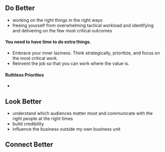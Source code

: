 
## Do Better
- working on the right things in the right ways
- freeing yourself from overwhelming tactical workload and identifying and delivering on the few most critical outcomes

#### You need to have time to do extra things.
- Embrace your inner laziness. Think strategically, prioritize, and focus on the most critical work.
- Reinvent the job so that you can work where the value is.

#### Ruthless Priorities
- 

## Look Better
- understand which audiences matter most and communicate with the right people at the right times
- build credibility
- influence the business outside my own business unit

## Connect Better
